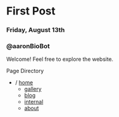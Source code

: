 # First Post
### Friday, August 13th
### @aaronBioBot

Welcome! Feel free to explore the website.

Page Directory

* / [home](/)
  * [gallery](/gallery)
  * [blog](/blog)
  * [internal](/internal)
  * [about](/about)